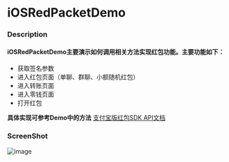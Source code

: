 # iOSRedPacketDemo
### Description

#### iOSRedPacketDemo主要演示如何调用相关方法实现红包功能。主要功能如下：

* 获取签名参数 
* 进入红包页面（单聊、群聊、小额随机红包）
* 进入转账页面
* 进入零钱页面
* 打开红包  

**具体实现可参考Demo中的方法**
[支付宝版红包SDK API文档](https://docs.yunzhanghu.com/integration/ios_api.html)
### ScreenShot
![image](https://cloud.githubusercontent.com/assets/8667523/21038143/42c43fc8-be0e-11e6-92b9-5ae2535fbe12.png)
